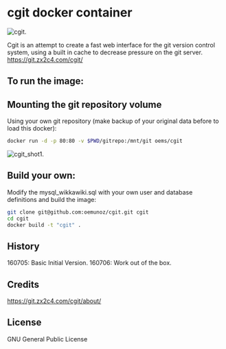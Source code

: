 # cgit docker container
![cgit.](https://github.com/oemunoz/cgit/raw/master/images/cgit.png)

Cgit is an attempt to create a fast web interface for the git version control system, using a built in cache to decrease pressure on the git server.
https://git.zx2c4.com/cgit/
## To run the image:

## Mounting the git repository volume

Using your own git repository (make backup of your original data before to load this docker):

~~~~bash
docker run -d -p 80:80 -v $PWD/gitrepo:/mnt/git oems/cgit
~~~~

![cgit_shot1.](https://github.com/oemunoz/cgit/raw/master/images/cgit_shot1.png)

## Build your own:

Modify the mysql_wikkawiki.sql with your own user and database definitions and build the image:

~~~~bash
git clone git@github.com:oemunoz/cgit.git cgit
cd cgit
docker build -t "cgit" .
~~~~

## History

160705: Basic Initial Version.
160706: Work out of the box.

## Credits

https://git.zx2c4.com/cgit/about/

## License

GNU General Public License
